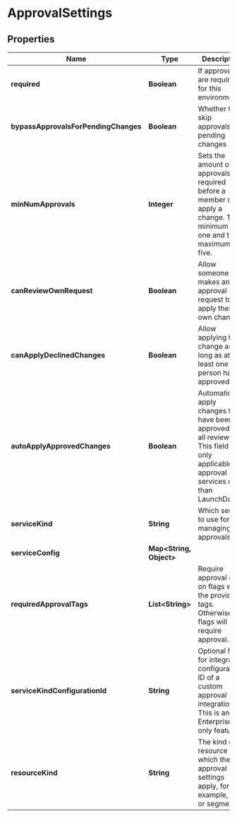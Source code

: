 

# ApprovalSettings


## Properties

| Name | Type | Description | Notes |
|------------ | ------------- | ------------- | -------------|
|**required** | **Boolean** | If approvals are required for this environment |  |
|**bypassApprovalsForPendingChanges** | **Boolean** | Whether to skip approvals for pending changes |  |
|**minNumApprovals** | **Integer** | Sets the amount of approvals required before a member can apply a change. The minimum is one and the maximum is five. |  |
|**canReviewOwnRequest** | **Boolean** | Allow someone who makes an approval request to apply their own change |  |
|**canApplyDeclinedChanges** | **Boolean** | Allow applying the change as long as at least one person has approved |  |
|**autoApplyApprovedChanges** | **Boolean** | Automatically apply changes that have been approved by all reviewers. This field is only applicable for approval services other than LaunchDarkly. |  [optional] |
|**serviceKind** | **String** | Which service to use for managing approvals |  |
|**serviceConfig** | **Map&lt;String, Object&gt;** |  |  |
|**requiredApprovalTags** | **List&lt;String&gt;** | Require approval only on flags with the provided tags. Otherwise all flags will require approval. |  |
|**serviceKindConfigurationId** | **String** | Optional field for integration configuration ID of a custom approval integration. This is an Enterprise-only feature. |  [optional] |
|**resourceKind** | **String** | The kind of resource for which the approval settings apply, for example, flag or segment |  [optional] |



